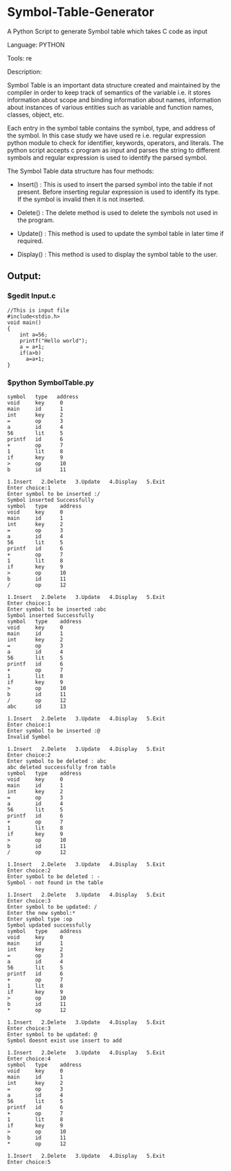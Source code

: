 # Symbol-Table-Generator
A Python Script to generate Symbol table which takes C code as input

Language: PYTHON

Tools: re

Description:

  Symbol Table is an important data structure created and maintained by the compiler in order to keep track of semantics of the variable i.e. it stores information about scope and binding information about names, information about instances of various entities such as variable and function names, classes, object, etc. 
  
  Each entry in the symbol table contains the symbol, type, and address of the symbol. In this case study we have used re i.e. regular expression python module to check for identifier, keywords, operators, and literals. The python script accepts c program as input and parses the string to different symbols and regular expression is used to identify the parsed symbol.  
  
The Symbol Table data structure has four methods: 

- Insert() : This is used to insert the parsed symbol into the table if not present. Before    inserting regular expression is used to identify its type. If the symbol is invalid then it is not inserted. 

- Delete()  : The delete method is used to delete the symbols not used in the program. 

- Update() : This method is used to update the symbol table in later time if required.  

- Display() : This method is used to display the symbol table to the user.  

## Output: 

### $gedit Input.c 

    //This is input file 
    #include<stdio.h>
    void main()
    {   
        int a=56;
        printf("Hello world");
        a = a+1;
        if(a>b)
          a=a+1; 
    } 

### $python SymbolTable.py  

    symbol   type   address 
    void     key     0 
    main     id      1 
    int      key     2 
    =        op      3 
    a        id      4 
    56       lit     5 
    printf   id      6 
    +        op      7 
    1        lit     8 
    if       key     9 
    >        op      10 
    b        id      11 

    1.Insert   2.Delete   3.Update   4.Display   5.Exit 
    Enter choice:1 
    Enter symbol to be inserted :/ 
    Symbol inserted Successfully 
    symbol   type    address 
    void     key     0 
    main     id      1 
    int      key     2 
    =        op      3 
    a        id      4 
    56       lit     5 
    printf   id      6 
    +        op      7 
    1        lit     8 
    if       key     9 
    >        op      10 
    b        id      11 
    /        op      12 

    1.Insert   2.Delete   3.Update   4.Display   5.Exit 
    Enter choice:1 
    Enter symbol to be inserted :abc 
    Symbol inserted Successfully 
    symbol   type    address 
    void     key     0 
    main     id      1 
    int      key     2 
    =        op      3 
    a        id      4 
    56       lit     5 
    printf   id      6 
    +        op      7 
    1        lit     8 
    if       key     9 
    >        op      10 
    b        id      11 
    /        op      12 
    abc      id      13 

    1.Insert   2.Delete   3.Update   4.Display   5.Exit 
    Enter choice:1 
    Enter symbol to be inserted :@ 
    Invalid Symbol 

    1.Insert   2.Delete   3.Update   4.Display   5.Exit 
    Enter choice:2 
    Enter symbol to be deleted : abc 
    abc deleted successfully from table 
    symbol   type    address 
    void     key     0 
    main     id      1 
    int      key     2 
    =        op      3 
    a        id      4 
    56       lit     5 
    printf   id      6 
    +        op      7 
    1        lit     8 
    if       key     9 
    >        op      10 
    b        id      11 
    /        op      12 

    1.Insert   2.Delete   3.Update   4.Display   5.Exit 
    Enter choice:2 
    Enter symbol to be deleted : - 
    Symbol - not found in the table 

    1.Insert   2.Delete   3.Update   4.Display   5.Exit 
    Enter choice:3 
    Enter symbol to be updated: / 
    Enter the new symbol:* 
    Enter symbol type :op 
    Symbol updated successfully 
    symbol   type    address 
    void     key     0 
    main     id      1 
    int      key     2 
    =        op      3 
    a        id      4 
    56       lit     5 
    printf   id      6 
    +        op      7 
    1        lit     8 
    if       key     9 
    >        op      10 
    b        id      11 
    *        op      12 

    1.Insert   2.Delete   3.Update   4.Display   5.Exit 
    Enter choice:3 
    Enter symbol to be updated: @ 
    Symbol doesnt exist use insert to add 

    1.Insert   2.Delete   3.Update   4.Display   5.Exit 
    Enter choice:4 
    symbol   type    address 
    void     key     0 
    main     id      1 
    int      key     2 
    =        op      3 
    a        id      4 
    56       lit     5 
    printf   id      6 
    +        op      7 
    1        lit     8 
    if       key     9 
    >        op      10 
    b        id      11 
    *        op      12 

    1.Insert   2.Delete   3.Update   4.Display   5.Exit 
    Enter choice:5 

